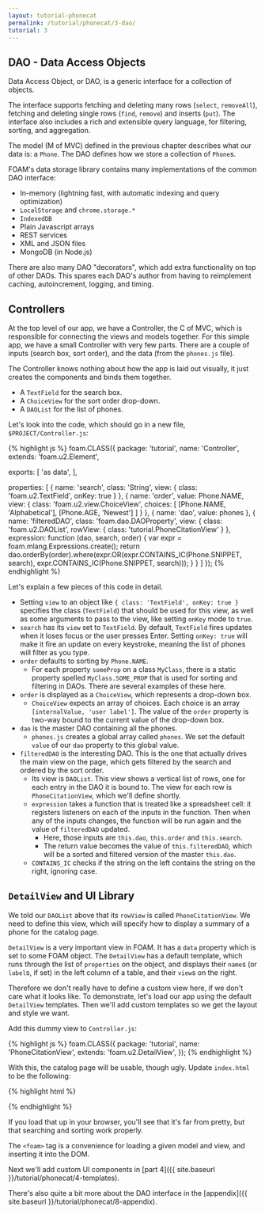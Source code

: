 ```yaml
---
layout: tutorial-phonecat
permalink: /tutorial/phonecat/3-dao/
tutorial: 3
---
```


## DAO - Data Access Objects

Data Access Object, or DAO, is a generic interface for a collection of objects.

The interface supports fetching and deleting many rows (`select`, `removeAll`),
fetching and deleting single rows (`find`, `remove`) and inserts (`put`). The
interface also includes a rich and extensible query language, for filtering,
sorting, and aggregation.

The model (M of MVC) defined in the previous chapter describes what our data is:
a `Phone`. The DAO defines how we store a collection of `Phone`s.

FOAM's data storage library contains many implementations of the common DAO
interface:
- In-memory (lightning fast, with automatic indexing and query optimization)
- `LocalStorage` and `chrome.storage.*`
- `IndexedDB`
- Plain Javascript arrays
- REST services
- XML and JSON files
- MongoDB (in Node.js)

There are also many DAO "decorators", which add extra functionality on top of
other DAOs. This spares each DAO's author from having to reimplement caching,
autoincrement, logging, and timing.

## Controllers

At the top level of our app, we have a Controller, the C of MVC, which is responsible for connecting the views and models together. For this simple app, we have a small Controller with very few parts. There are a couple of inputs (search box, sort order), and the data (from the `phones.js` file).

The Controller knows nothing about how the app is laid out visually, it just creates the components and binds them together.

- A `TextField` for the search box.
- A `ChoiceView` for the sort order drop-down.
- A `DAOList` for the list of phones.

Let's look into the code, which should go in a new file, `$PROJECT/Controller.js`:

{% highlight js %}
foam.CLASS({
  package: 'tutorial',
  name: 'Controller',
  extends: 'foam.u2.Element',

  exports: [
    'as data',
  ],

  properties: [
    {
      name: 'search',
      class: 'String',
      view: { class: 'foam.u2.TextField', onKey: true }
    },
    {
      name: 'order',
      value: Phone.NAME,
      view: {
        class: 'foam.u2.view.ChoiceView',
        choices: [
          [Phone.NAME, 'Alphabetical'],
          [Phone.AGE, 'Newest']
        ]
      }
    },
    { name: 'dao', value: phones },
    {
      name: 'filteredDAO',
      class: 'foam.dao.DAOProperty',
      view: {
        class: 'foam.u2.DAOList',
        rowView: { class: 'tutorial.PhoneCitationView' }
      },
      expression: function (dao, search, order) {
        var expr = foam.mlang.Expressions.create();
        return dao.orderBy(order).where(expr.OR(expr.CONTAINS_IC(Phone.SNIPPET, search), expr.CONTAINS_IC(Phone.SNIPPET, search)));
      }
    }
  ]
});
{% endhighlight %}

Let's explain a few pieces of this code in detail.

- Setting `view` to an object like
  `{ class: 'TextField', onKey: true }` specifies the class
  (`TextField`) that should be used for this view, as well as some arguments
  to pass to the view, like setting `onKey` mode to `true`.
- `search` has its `view` set to `TextField`. By default, `TextField`
  fires updates when it loses focus or the user presses Enter. Setting
  `onKey: true` will make it fire an update on every keystroke, meaning the
  list of phones will filter as you type.
- `order` defaults to sorting by `Phone.NAME`.
    - For each property `someProp` on a class `MyClass`, there is a static
    property spelled `MyClass.SOME_PROP` that is used for sorting and filtering
    in DAOs. There are several examples of these here.
- `order` is displayed as a `ChoiceView`, which represents a drop-down box.
    - `ChoiceView` expects an array of choices. Each choice is an array
      `[internalValue, 'user label']`. The value of the `order` property is
      two-way bound to the current value of the drop-down box.
- `dao` is the master DAO containing all the phones.
    - `phones.js` creates a global array called `phones`. We set the
    default `value` of our `dao` property to this global value.
- `filteredDAO` is the interesting DAO. This is the one that actually drives the
  main view on the page, which gets filtered by the search and ordered by the
  sort order.
    - Its view is `DAOList`. This view shows a vertical list of rows, one
      for each entry in the DAO it is bound to. The view for each row is
      `PhoneCitationView`, which we'll define shortly.
    - `expression` takes a function that is treated like a spreadsheet cell:
      it registers listeners on each of the inputs in the function. Then when
      any of the inputs changes, the function will be run again and the value of
      `filteredDAO` updated.
        - Here, those inputs are `this.dao`, `this.order` and `this.search`.
        - The return value becomes the value of `this.filteredDAO`, which will
          be a sorted and filtered version of the master `this.dao`.
    - `CONTAINS_IC` checks if the string on the left contains the string on the
      right, ignoring case.


## `DetailView` and UI Library

We told our `DAOList` above that its `rowView` is called
`PhoneCitationView`. We need to define this view, which will specify how to
display a summary of a phone for the catalog page.

`DetailView` is a very important view in FOAM. It has a `data` property which is
set to some FOAM object. The `DetailView` has a default template, which runs
through the list of `properties` on the object, and displays their
`name`s (or `label`s, if set) in the left column of a table, and their `view`s
on the right.

Therefore we don't really have to define a custom view here, if we don't care
what it looks like. To demonstrate, let's load our app using the default
`DetailView` templates. Then we'll add custom templates so we get the layout and
style we want.

Add this dummy view to `Controller.js`:

{% highlight js %}
foam.CLASS({
  package: 'tutorial',
  name: 'PhoneCitationView',
  extends: 'foam.u2.DetailView',
});
{% endhighlight %}

With this, the catalog page will be usable, though ugly. Update `index.html` to be the following:

{% highlight html %}
<html>
  <head>
    <script language="javascript" src=“foam2/src/foam.js"></script>
    <script src="Phone.js"></script>
    <script src="phones.js"></script>
    <script src="Controller.js"></script>
  </head>
  <body>
    <foam class="tutorial.Controller"></foam>
  </body>
</html>
{% endhighlight %}

If you load that up in your browser, you'll see that it's far from pretty, but
that searching and sorting work properly.

The `<foam>` tag is a convenience for loading a given model and view, and
inserting it into the DOM.

Next we'll add custom UI components in
[part 4]({{ site.baseurl }}/tutorial/phonecat/4-templates).

There's also quite a bit more about the DAO interface in the
[appendix]({{ site.baseurl }}/tutorial/phonecat/8-appendix).

